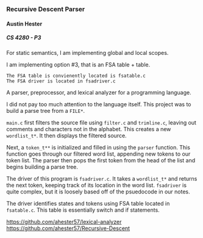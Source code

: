 ### Recursive Descent Parser
#### Austin Hester
##### CS 4280 - P3

For static semantics, I am implementing global and local scopes.

I am implementing option #3, that is an FSA table + table.

	The FSA table is convienently located is fsatable.c
	The FSA driver is located in fsadriver.c


A parser, preprocessor, and lexical analyzer for a programming language.

I did not pay too much attention to the language itself. 
This project was to build a parse tree from a ```FILE*```.

```main.c``` first filters the source file using ```filter.c``` 
and ```trimline.c```, leaving out comments
and characters not in the alphabet. This creates a 
new ```wordlist_t*```. It then displays the filtered source.  

Next, a ```token_t**``` is initialized and filled in using the 
```parser``` function. This function goes through our filtered 
word list, appending new tokens to our token list. The parser then pops the first token from the head of the list and begins building a parse tree.

The driver of this program is ```fsadriver.c```. It takes a 
```wordlist_t*``` and returns the next token, keeping track of 
its location in the word list. ```fsadriver``` is quite complex, 
but it is loosely based off of the psuedocode in our notes.

The driver identifies states and tokens using FSA table located 
in ```fsatable.c```. This table is essentially switch and if 
statements.

https://github.com/ahester57/lexical-analyzer
https://github.com/ahester57/Recursive-Descent
